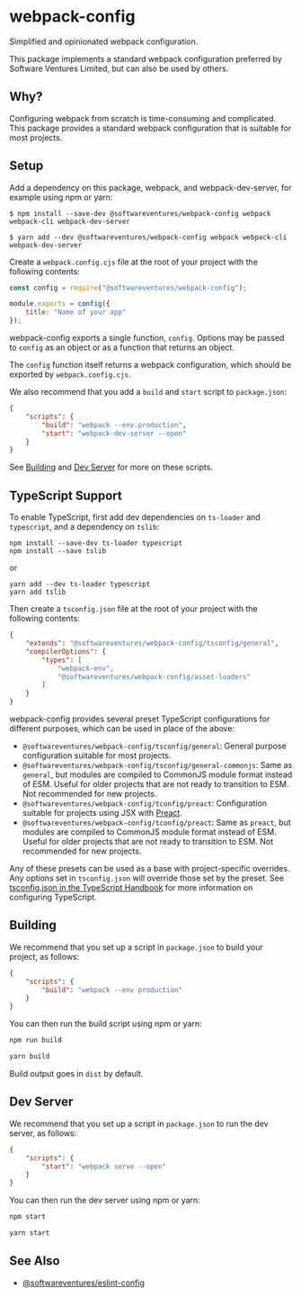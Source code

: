 # webpack-config

Simplified and opinionated webpack configuration.

This package implements a standard webpack configuration preferred by Software
Ventures Limited, but can also be used by others.

## Why?

Configuring webpack from scratch is time-consuming and complicated. This package
provides a standard webpack configuration that is suitable for most projects.

## Setup

Add a dependency on this package, webpack, and webpack-dev-server, for example
using npm or yarn:

```
$ npm install --save-dev @softwareventures/webpack-config webpack webpack-cli webpack-dev-server
```

```
$ yarn add --dev @softwareventures/webpack-config webpack webpack-cli webpack-dev-server
```

Create a `webpack.config.cjs` file at the root of your project with the following
contents:

```javascript
const config = require("@softwareventures/webpack-config");

module.exports = config({
    title: "Name of your app"
});
```

webpack-config exports a single function, `config`. Options may be passed to
`config` as an object or as a function that returns an object.

The `config` function itself returns a webpack configuration, which should be
exported by `webpack.config.cjs`.

We also recommend that you add a `build` and `start` script to `package.json`:

```json
{
    "scripts": {
        "build": "webpack --env.production",
        "start": "webpack-dev-server --open"
    }
}
```

See [Building](#building) and [Dev Server](#dev-server) for more on these
scripts.

## TypeScript Support

To enable TypeScript, first add dev dependencies on `ts-loader` and
`typescript`, and a dependency on `tslib`:

```
npm install --save-dev ts-loader typescript
npm install --save tslib
```

or

```
yarn add --dev ts-loader typescript
yarn add tslib
```

Then create a `tsconfig.json` file at the root of your project with the
following contents:

```json
{
    "extends": "@softwareventures/webpack-config/tsconfig/general",
    "compilerOptions": {
        "types": [
            "webpack-env",
            "@softwareventures/webpack-config/asset-loaders"
        ]
    }
}
```

webpack-config provides several preset TypeScript configurations for different
purposes, which can be used in place of the above:

-   `@softwareventures/webpack-config/tsconfig/general`: General purpose
    configuration suitable for most projects.
-   `@softwareventures/webpack-config/tsconfig/general-commonjs`: Same as
    `general`, but modules are compiled to CommonJS module format instead of
    ESM. Useful for older projects that are not ready to transition to ESM. Not
    recommended for new projects.
-   `@softwareventures/webpack-config/tconfig/preact`: Configuration suitable
    for projects using JSX with [Preact][1].
-   `@softwareventures/webpack-config/tconfig/preact`: Same as `preact`, but
    modules are compiled to CommonJS module format instead of ESM. Useful for
    older projects that are not ready to transition to ESM. Not recommended for
    new projects.

Any of these presets can be used as a base with project-specific overrides. Any
options set in `tsconfig.json` will override those set by the preset. See
[tsconfig.json in the TypeScript Handbook][2] for more information on
configuring TypeScript.

## Building

We recommend that you set up a script in `package.json` to build your project,
as follows:

```json
{
    "scripts": {
        "build": "webpack --env production"
    }
}
```

You can then run the build script using npm or yarn:

```bash
npm run build
```

```bash
yarn build
```

Build output goes in `dist` by default.

## Dev Server

We recommend that you set up a script in `package.json` to run the dev server,
as follows:

```json
{
    "scripts": {
        "start": "webpack serve --open"
    }
}
```

You can then run the dev server using npm or yarn:

```bash
npm start
```

```bash
yarn start
```

## See Also

-   [@softwareventures/eslint-config](https://github.com/softwareventures/eslint-config)

[1]: https://preactjs.com/
[2]: https://www.typescriptlang.org/docs/handbook/tsconfig-json.html
